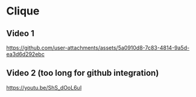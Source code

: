 # Clique

## Video 1  

https://github.com/user-attachments/assets/5a0910d8-7c83-4814-9a5d-ea3d6d292ebc

## Video 2 (too long for github integration)
https://youtu.be/ShS_dOoL6uI
